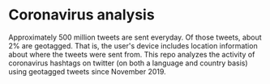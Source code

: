 # Coronavirus analysis

Approximately 500 million tweets are sent everyday. Of those tweets, about 2% are geotagged. That is, the user's device includes location information about where the tweets were sent from. This repo analyzes the activity of coronavirus hashtags on twitter (on both a language and country basis) using geotagged tweets since November 2019.
